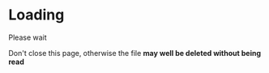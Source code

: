 # Loading

Please wait

Don't close this page, otherwise the file **may well be deleted without being read**
